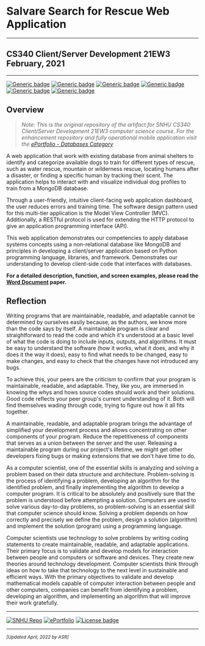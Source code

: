 # Salvare Search for Rescue Web Application

---

## CS340 Client/Server Development 21EW3<br>February, 2021

---

[![Generic badge](https://img.shields.io/badge/database-MongoDB-green.svg)](https://mongodb.com) [![Generic badge](https://img.shields.io/badge/language-Python-blue.svg)](https://python.org/) [![Generic badge](https://img.shields.io/badge/python_library-PyMongo-purple.svg)](https://pymongo.readthedocs.io/en/stable) [![Generic badge](https://img.shields.io/badge/python_framework-Dash-orange.svg)](https://plotly.com/dash) [![Generic badge](https://img.shields.io/badge/testing_tool-Jupyter_Notebook-pink.svg)](https://jupyter.org) [![Generic badge](https://img.shields.io/badge/license-MIT-red.svg)](LICENSE)

## Overview

> *Note: This is the original repository of the artifact for SNHU CS340 Client/Server Development 21EW3 computer science course. For the enhancement repository and fully operational mobile application visit the [ePortfolio - Databases Category](https://arsari.github.io/ePortfolio/#databases "Arturo Santiago-Rivera - ePortfolio Databases Category")*

A web application that work with existing database from animal shelters to identify and categorize available dogs to train for different types of rescue, such as water rescue, mountain or wilderness rescue, locating humans after a disaster, or finding a specific human by tracking their scent. The application helps to interact with and visualize individual dog profiles to train from a MongoDB database.

Through a user-friendly, intuitive client-facing web application dashboard, the user reduces errors and training time. The software design pattern used for this multi-tier application is the Model View Controller (MVC). Additionally, a RESTful protocol is used for extending the HTTP protocol to give an application programming interface (API).

This web application demonstrates our competencies to apply database systems concepts using a non-relational database like MongoDB and principles in developing a client/server application based on Python programming language, libraries, and framework. Demonstrates our understanding to develop client-side code that interfaces with databases.

**For a detailed description, function, and screen examples, please read the [Word Document](CS340-M7-2_Paper.pdf) paper.**

## Reflection

Writing programs that are maintainable, readable, and adaptable cannot be determined by ourselves easily because, as the authors, we know more than the code says by itself. A maintainable program is clear and straightforward to read the code and which it's understood at a basic level of what the code is doing to include inputs, outputs, and algorithms. It must be easy to understand the software (how it works, what it does, and why it does it the way it does), easy to find what needs to be changed, easy to make changes, and easy to check that the changes have not introduced any bugs.

To achieve this, your peers are the criticism to confirm that your program is maintainable, readable, and adaptable. They, like you, are immersed in knowing the whys and hows source codes should work and their solutions. Good code reflects your peer group's current understanding of it. Both will find themselves wading through code, trying to figure out how it all fits together.

A maintainable, readable, and adaptable program brings the advantage of simplified your development process and allows concentrating on other components of your program. Reduce the repetitiveness of components that serves as a union between the server and the user. Releasing a maintainable program during our project's lifetime, we might get other developers fixing bugs or making extensions that we don't have time to do.

As a computer scientist, one of the essential skills is analyzing and solving a problem based on their data structure and architecture. Problem-solving is the process of identifying a problem, developing an algorithm for the identified problem, and finally implementing the algorithm to develop a computer program. It is critical to be absolutely and positively sure that the problem is understood before attempting a solution. Computers are used to solve various day-to-day problems, so problem-solving is an essential skill that computer science should know. Solving a problem depends on how correctly and precisely we define the problem, design a solution (algorithm) and implement the solution (program) using a programming language.

Computer scientists use technology to solve problems by writing coding statements to create maintainable, readable, and adaptable applications. Their primary focus is to validate and develop models for interaction between people and computers or software and devices. They create new theories around technology development. Computer scientists think through ideas on how to take that technology to the next level in sustainable and efficient ways. With the primary objectives to validate and develop mathematical models capable of computer interaction between people and other computers, companies can benefit from identifying a problem, developing an algorithm, and implementing an algorithm that will improve their work gratefully.

---

[![SNHU Repo](https://img.shields.io/badge/repo-SNHU-blueviolet.svg?style=for-the-badge&logo=github)](https://github.com/arsari/arsari-snhu "Back to SNHU Repo") [![ePortfolio](https://img.shields.io/badge/Home-ePortfolio-blue.svg?style=for-the-badge&logo=homeassistant)](https://arsari.github.io/ePortfolio "Home ePortfolio") [![License badge](https://img.shields.io/badge/license-MIT-red.svg?style=for-the-badge)](LICENSE)

---

<small>_[Updated April, 2022 by ASR]_</small>
